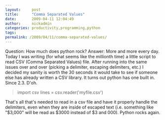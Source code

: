 ```yaml
---
layout:     post
title:      "Comma Separated Values"
date:       2009-04-11 12:04:49
author:     nickadmin
categories: productivity,programming,python
tags:  
permalink: /2009/04/11/comma-separated-values/
---
```

Question: How much does python rock? Answer: More and more every day. Today I was writing (for what seems like the millionth time) a little script to read CSV (Comma Separated Values) file. After running into the same issues over and over (picking a delimiter, escaping delimiters, etc.) I decided my sanity is worth the 30 seconds it would take to see if someone else has already written a CSV library. It turns out python has one built in. Since 2.3. D'oh. 

> import csv lines = csv.reader('myfile.csv')

That's all that's needed to read in a csv file and have it properly handle the delimiters, even when they are inside of escaped text (i.e. something like "$3,000" will be read as $3000 instead of $3 and 000). Python rocks again.
<!--stackedit_data:
eyJoaXN0b3J5IjpbNjY0NjM2Njk1XX0=
-->